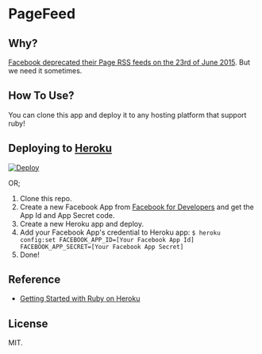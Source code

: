 PageFeed
==

Why?
--
[Facebook deprecated their Page RSS feeds on the 23rd of June 2015](https://developers.facebook.com/docs/apps/changelog#v2_3_90_day_deprecations).
But we need it sometimes. 

How To Use?
--
You can clone this app and deploy it to any hosting platform that support ruby!

Deploying to [Heroku](https://www.heroku.com)
--

[![Deploy](https://www.herokucdn.com/deploy/button.png)](https://heroku.com/deploy)

OR;

1. Clone this repo.
2. Create a new Facebook App from [Facebook for Developers](https://developers.facebook.com/apps) and get the App Id and App Secret code.
3. Create a new Heroku app and deploy.
4. Add your Facebook App's credential to Heroku app: `$ heroku config:set FACEBOOK_APP_ID=[Your Facebook App Id] FACEBOOK_APP_SECRET=[Your Facebook App Secret]`
5. Done!


Reference
--

* [Getting Started with Ruby on Heroku](https://devcenter.heroku.com/articles/getting-started-with-ruby-o)

License
--

MIT.